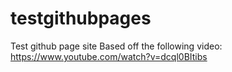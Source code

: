 # testgithubpages
Test github page site
Based off the following video: 
https://www.youtube.com/watch?v=dcql0BItibs